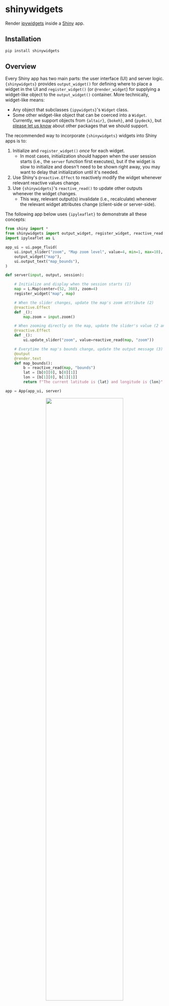 shinywidgets
================

Render [ipywidgets](https://ipywidgets.readthedocs.io/en/stable/) inside a
[Shiny](https://pyshiny.netlify.app/) app.

## Installation

```sh
pip install shinywidgets
```

## Overview

Every Shiny app has two main parts: the user interface (UI) and server logic.
`{shinywidgets}` provides `output_widget()` for defining where to place a widget in the UI
and `register_widget()` (or `@render_widget`) for supplying a widget-like object to
the `output_widget()` container. More technically, widget-like means:

* Any object that subclasses `{ipywidgets}`'s `Widget` class.
* Some other widget-like object that can be coerced into a `Widget`. Currently, we
  support objects from `{altair}`, `{bokeh}`, and `{pydeck}`, but [please let us
  know](https://github.com/rstudio/py-shinywidgets/issues/new) about other packages that we
  should support.

The recommended way to incorporate `{shinywidgets}` widgets into Shiny apps is to:

1. Initialize and `register_widget()` _once_ for each widget.
    * In most cases, initialization should happen when the user session starts (i.e.,
      the `server` function first executes), but if the widget is slow to initialize and
      doesn't need to be shown right away, you may want to delay that initialization
      until it's needed.
2. Use Shiny's `@reactive.Effect` to reactively modify the widget whenever relevant
   reactive values change.
3. Use `{shinywidgets}`'s `reactive_read()` to update other outputs whenever the widget changes.
    * This way, relevant output(s) invalidate (i.e., recalculate) whenever the relevant
      widget attributes change (client-side or server-side).

The following app below uses `{ipyleaflet}` to demonstrate all these concepts:

```py
from shiny import *
from shinywidgets import output_widget, register_widget, reactive_read
import ipyleaflet as L

app_ui = ui.page_fluid(
    ui.input_slider("zoom", "Map zoom level", value=4, min=1, max=10),
    output_widget("map"),
    ui.output_text("map_bounds"),
)

def server(input, output, session):

    # Initialize and display when the session starts (1)
    map = L.Map(center=(52, 360), zoom=4)
    register_widget("map", map)

    # When the slider changes, update the map's zoom attribute (2)
    @reactive.Effect
    def _():
        map.zoom = input.zoom()

    # When zooming directly on the map, update the slider's value (2 and 3)
    @reactive.Effect
    def _():
        ui.update_slider("zoom", value=reactive_read(map, "zoom"))

    # Everytime the map's bounds change, update the output message (3)
    @output
    @render.text
    def map_bounds():
        b = reactive_read(map, "bounds")
        lat = [b[0][0], b[0][1]]
        lon = [b[1][0], b[1][1]]
        return f"The current latitude is {lat} and longitude is {lon}"

app = App(app_ui, server)
```

<div align="center">
    <img src="https://user-images.githubusercontent.com/1365941/171508416-1ebe157c-b305-4517-9c89-14891dff8f79.gif" width="70%">
</div>

The style of programming above (display and mutate) is great for efficiently performing
partial updates to a widget. This is really useful when a widget needs to display lots
of data and also quickly handle partial updates; for example, toggling the visibility of
a fitted line on a scatterplot with lots of points:

```py
from shiny import *
from shinywidgets import output_widget, register_widget
import plotly.graph_objs as go
import numpy as np
from sklearn.linear_model import LinearRegression

# Generate some data and fit a linear regression
n = 10000
d = np.random.RandomState(0).multivariate_normal([0, 0], [(1, 0.5), (0.5, 1)], n).T
fit = LinearRegression().fit(d[0].reshape(-1, 1), d[1])
xgrid = np.linspace(start=min(d[0]), stop=max(d[0]), num=30)

app_ui = ui.page_fluid(
    output_widget("scatterplot"),
    ui.input_checkbox("show_fit", "Show fitted line", value=True),
)

def server(input, output, session):

    scatterplot = go.FigureWidget(
        data=[
            go.Scattergl(
                x=d[0],
                y=d[1],
                mode="markers",
                marker=dict(color="rgba(0, 0, 0, 0.05)", size=5),
            ),
            go.Scattergl(
                x=xgrid,
                y=fit.intercept_ + fit.coef_[0] * xgrid,
                mode="lines",
                line=dict(color="red", width=2),
            ),
        ]
    )

    register_widget("scatterplot", scatterplot)

    @reactive.Effect
    def _():
        scatterplot.data[1].visible = input.show_fit()

app = App(app_ui, server)
```

<div align="center">
    <img src="https://user-images.githubusercontent.com/1365941/171507230-4b32ce4a-6e80-43a4-9c71-6a1f3ffe443e.gif" width="70%">
</div>


That being said, in a situation where:

* Performant updates aren't important
* Other outputs don't depend on the widget's state
* It's convenient to initialize a widget in a reactive context

Then it's ok to reach for `@render_widget()` (instead of `register_widget()`) which
creates a reactive context (similar to Shiny's `@render_plot()`, `@render_text()`, etc.)
where each time that context gets invalidated, the output gets redrawn from scratch. In
a simple case like the one below, that redrawing may not be noticable, but if you we're
to redraw the entire scatterplot above everytime the fitted line was toggled, there'd
be noticeable delay.

```py
from shiny import *
from shinywidgets import output_widget, render_widget
import ipyleaflet as L

app_ui = ui.page_fluid(
    ui.input_slider("zoom", "Map zoom level", value=4, min=1, max=10),
    output_widget("map")
)

def server(input, output, session):
    @output
    @render_widget
    def map():
        return L.Map(center=(52, 360), zoom=input.zoom())

app = App(app_ui, server)
```

## Frequently asked questions

### How do I size the widget?

`{ipywidgets}`' `Widget` class has [it's own API for setting inline CSS
styles](https://ipywidgets.readthedocs.io/en/stable/examples/Widget%20Styling.html),
including `height` and `width`. So, given a `Widget` instance `w`, you should be able to
do something like:

```py
w.layout.height = "600px"
w.layout.width = "80%"
```

### How do I hide/show a widget?

As mentioned above, a `Widget` class should have a `layout` attribute, which can be
used to set all sorts of CSS styles, including display and visibility. So, if you wanted
to hide a widget and still have space allocated for it:

```py
w.layout.visibility = "hidden"
```

Or, to not give it any space:

```py
w.layout.display = "none"
```

### Can I render widgets that contain other widgets?

Yes! In fact this a crucial aspect to how packages like `{ipyleaflet}` work. In
`{ipyleaflet}`'s case, each [individual marker is a widget](https://ipyleaflet.readthedocs.io/en/latest/layers/circle_marker.html) which gets attached to a `Map()` via `.add_layer()`.

### Does `{shinywidgets}` work with `shiny static`?

Shiny's `shiny static` CLI command allows some Shiny apps to be statically served (i.e.,
run entirely in the browser). [py-shinylive](https://github.com/rstudio/py-shinylive)
(the Python package behind `shiny static`) does have some special support for
`{shinywidgets}` and it's dependencies, which should make most widgets work out-of-the-box.

In some cases, the package(s) that you want to use may not come pre-bundled with
`{shinywidgets}`; and in that case, you can [include a `requirements.txt`
file](https://pyshiny.netlify.app/examples/#extra-packages) to pre-install those other
packages

## Troubleshooting

If after [installing](#installation) `{shinywidgets}`, you have trouble rendering widgets,
first try running the "hello world" ipywidgets [example](https://github.com/rstudio/py-shinywidgets/blob/main/examples/ipywidgets/app.py). If that doesn't work, it could be that you have an unsupported version
of a dependency like `{ipywidgets}` or `{shiny}`.

If you can run the "hello world" example, but "3rd party" widget(s) don't work, first
check that the extension is properly configured with `jupyter nbextension list`. Even if
the extension is properly configured, it still may not work right away, especially if
that widget requires initialization code in a notebook environment. In this case,
`{shinywidgets}` probably won't work without providing the equivalent setup information to
Shiny. Some known cases of this are:

#### bokeh

To use `{bokeh}` in notebook, you have to run `bokeh.io.output_notebook()`. The
equivalent thing in Shiny is to include the following in the UI definition:

```py
from bokeh.resources import Resources
head_content(HTML(Resources(mode="inline").render()))
```
#### Other widgets?

Know of another widget that requires initialization code? [Please let us know about
it](https://github.com/rstudio/py-shinywidgets/issues/new)!

## Development

If you want to do development on `{shinywidgets}`, run:

```sh
pip install -e .
cd js && yarn watch
```
